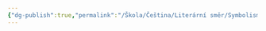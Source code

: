 ```yaml
---
{"dg-publish":true,"permalink":"/Škola/Čeština/Literární směr/Symbolismus/","created":"2023-12-06T17:06:56.326+01:00","updated":"2024-03-13T18:27:07.228+01:00"}
---
```


